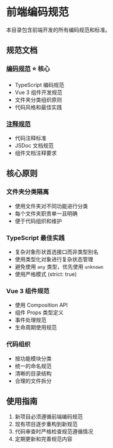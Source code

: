 # 前端编码规范

本目录包含前端开发的所有编码规范和标准。

## 规范文档

### [编码规范](./coding.md) ⭐ **核心**
- TypeScript 编码规范
- Vue 3 组件开发规范
- 文件夹分类组织原则
- 代码风格和最佳实践

### [注释规范](./comments.md)
- 代码注释标准
- JSDoc 文档规范
- 组件文档注释要求

## 核心原则

### 文件夹分类隔离
- 使用文件夹对不同功能进行分类
- 每个文件夹职责单一且明确
- 便于代码组织和维护

### TypeScript 最佳实践
- 复杂对象形状首选接口而非类型别名
- 使用类型化对象进行复杂状态管理
- 避免使用 `any` 类型，优先使用 `unknown`
- 使用严格模式 (strict: true)

### Vue 3 组件规范
- 使用 Composition API
- 组件 Props 类型定义
- 事件处理规范
- 生命周期使用规范

### 代码组织
- 按功能模块分类
- 统一的命名规范
- 清晰的目录结构
- 合理的文件拆分

## 使用指南

1. 新项目必须遵循前端编码规范
2. 现有项目逐步重构到新规范
3. 代码审查时严格检查规范遵循情况
4. 定期更新和完善规范内容